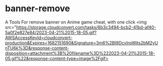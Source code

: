 # banner-remove
A Tools For remove banner on Anime game cheat, with one click
<img src="https://storage.cloudconvert.com/tasks/6b3c3494-bcb2-41bd-af40-5a0f2e827e84/2023-04-21%2015-18-05.gif?AWSAccessKeyId=cloudconvert-production&Expires=1682151690&Signature=3m6%2BI9DcvIrqWits2bM2yUnTU6k%3D&response-content-disposition=attachment%3B%20filename%3D%222023-04-21%2015-18-05.gif%22&response-content-type=image%2Fgif>
